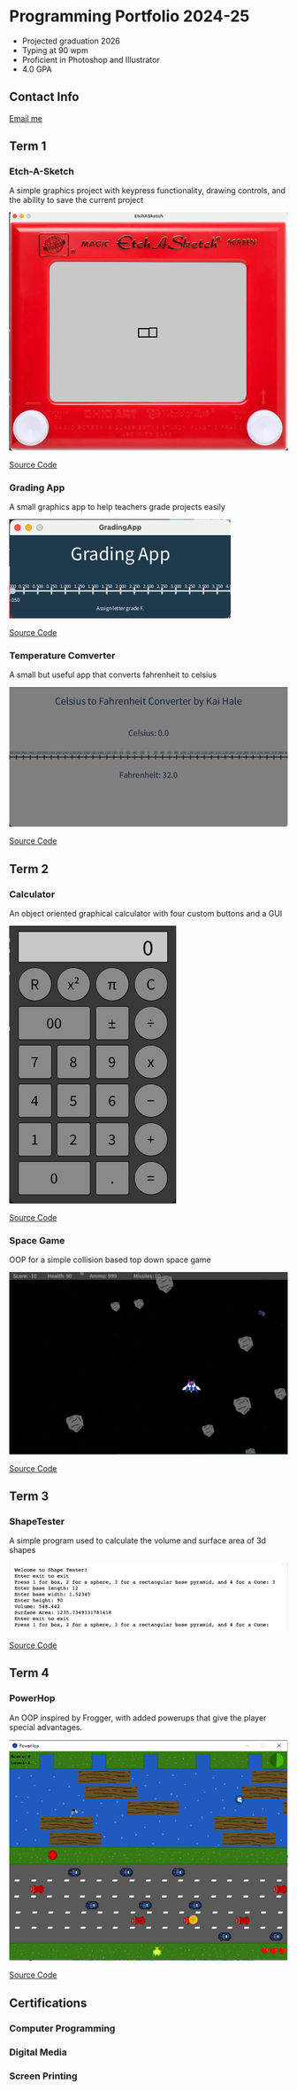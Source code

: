 # Programming Portfolio 2024-25
* Projected graduation 2026
* Typing at 90 wpm
* Proficient in Photoshop and Illustrator
* 4.0 GPA

## Contact Info
[Email me](mailto:alt9632174@gmail.com)

## Term 1
### Etch-A-Sketch
A simple graphics project with keypress functionality, drawing controls, and the ability to save the current project

![Running App](https://github.com/SpaceCheetah322/programmingportfolio/blob/main/images/Etch.png?raw=true)

[Source Code](https://github.com/SpaceCheetah322/programmingportfolio/tree/main/src/term1/EtchASketch)

### Grading App
A small graphics app to help teachers grade projects easily

![Running App](https://github.com/SpaceCheetah322/programmingportfolio/blob/main/images/Grades.png?raw=true)

[Source Code](https://github.com/SpaceCheetah322/programmingportfolio/tree/main/src/term1/GradingApp)

### Temperature Comverter
A small but useful app that converts fahrenheit to celsius

![Running App](https://github.com/SpaceCheetah322/programmingportfolio/blob/main/images/TempConv.png?raw=true)

[Source Code](https://github.com/SpaceCheetah322/programmingportfolio/tree/main/src/term1/GradingApp)

## Term 2
### Calculator

An object oriented graphical calculator with four custom buttons and a GUI

![Running App](https://github.com/SpaceCheetah322/programmingportfolio/blob/main/images/Calc.png?raw=true)

[Source Code](https://github.com/SpaceCheetah322/programmingportfolio/tree/main/src/term2/Calculator)

### Space Game

OOP for a simple collision based top down space game

![Running App](https://github.com/SpaceCheetah322/programmingportfolio/blob/main/images/SpaceGame.png)

[Source Code](https://github.com/SpaceCheetah322/programmingportfolio/tree/main/src/term2/Spacegame)

## Term 3
### ShapeTester

A simple program used to calculate the volume and surface area of 3d shapes

![Running App](https://github.com/SpaceCheetah322/programmingportfolio/blob/main/images/ShapeTester)

[Source Code](https://github.com/SpaceCheetah322/programmingportfolio/tree/main/src/term%203/ShapeTester)

## Term 4
### PowerHop

An OOP inspired by Frogger, with added powerups that give the player special advantages.

![Running App](https://github.com/SpaceCheetah322/programmingportfolio/blob/main/images/Gameplay.PNG?raw=true)

[Source Code](https://github.com/SpaceCheetah322/PowerHop)

## Certifications
### Computer Programming

### Digital Media

### Screen Printing

